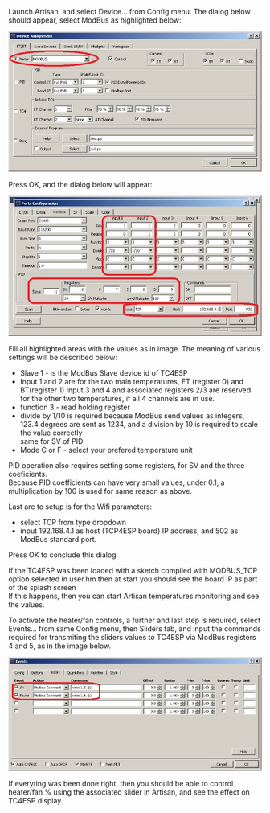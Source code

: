 Launch Artisan, and select Device... from Config menu. The dialog below should appear, select ModBus as highlighted below:

![MB Setup 1](screenshots/MB_Setup_1.png "MB Setup 1")

Press OK, and the dialog below will appear:

![MB Setup 2](screenshots/MB_Setup_2.jpg "MB Setup 2")

Fill all highlighted areas with the values as in image. The meaning of various settings will be described below:
- Slave 1 - is the ModBus Slave device id of TC4ESP
- Input 1 and 2 are for the two main temperatures, ET (register 0) and BT(register 1) Input 3 and 4 and associated registers 2/3 are reserved for the other two temperatures, if all 4 channels are in use.
- function 3 - read holding register
- divide by 1/10 is required because ModBus send values as integers, 123.4 degrees are sent as 1234, and a division by 10 is required to scale the value correctly\
same for SV of PID
- Mode C or F - select your prefered temperature unit

PID operation also requires setting some registers, for SV and the three coeficients.\
Because PID coefficients can have very small values, under 0.1, a multiplication by 100 is used for same reason as above.

Last are to setup is for the Wifi parameters:
- select TCP from type dropdown
- input 192.168.4.1 as host (TCP4ESP board) IP address, and 502 as ModBus standard port.

Press OK to conclude this dialog

If the TC4ESP was been loaded with a sketch compiled with MODBUS_TCP option selected in user.hm then at start you should see the board IP as part of the splash screen\
If this happens, then you can start Artisan temperatures monitoring and see the values.

To activate the heater/fan controls, a further and last step is required, select Events... from same Config menu, then Sliders tab, and input the commands required for transmiting the sliders values to TC4ESP via ModBus registers 4 and 5, as in the image below.

![MB Setup 3](screenshots/MB_Setup_3.jpg "MB Setup 3")

If everyting was been done right, then you should be able to control heater/fan % using the associated slider in Artisan, and see the effect on TC4ESP display.
